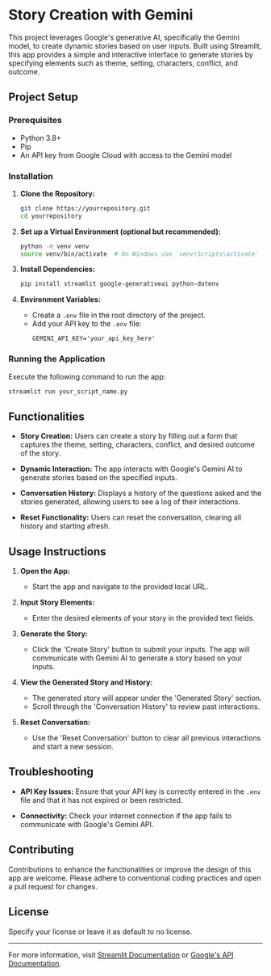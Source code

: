 
# Story Creation with Gemini

This project leverages Google's generative AI, specifically the Gemini model, to create dynamic stories based on user inputs. Built using Streamlit, this app provides a simple and interactive interface to generate stories by specifying elements such as theme, setting, characters, conflict, and outcome.

## Project Setup

### Prerequisites

- Python 3.8+
- Pip
- An API key from Google Cloud with access to the Gemini model

### Installation

1. **Clone the Repository:**
   ```bash
   git clone https://yourrepository.git
   cd yourrepository
   ```

2. **Set up a Virtual Environment (optional but recommended):**
   ```bash
   python -m venv venv
   source venv/bin/activate  # On Windows use `venv\Scripts\activate`
   ```

3. **Install Dependencies:**
   ```bash
   pip install streamlit google-generativeai python-dotenv
   ```

4. **Environment Variables:**
   - Create a `.env` file in the root directory of the project.
   - Add your API key to the `.env` file:
     ```plaintext
     GEMINI_API_KEY='your_api_key_here'
     ```

### Running the Application

Execute the following command to run the app:
```bash
streamlit run your_script_name.py
```

## Functionalities

- **Story Creation:** Users can create a story by filling out a form that captures the theme, setting, characters, conflict, and desired outcome of the story.

- **Dynamic Interaction:** The app interacts with Google's Gemini AI to generate stories based on the specified inputs.

- **Conversation History:** Displays a history of the questions asked and the stories generated, allowing users to see a log of their interactions.

- **Reset Functionality:** Users can reset the conversation, clearing all history and starting afresh.

## Usage Instructions

1. **Open the App:**
   - Start the app and navigate to the provided local URL.

2. **Input Story Elements:**
   - Enter the desired elements of your story in the provided text fields.

3. **Generate the Story:**
   - Click the 'Create Story' button to submit your inputs. The app will communicate with Gemini AI to generate a story based on your inputs.

4. **View the Generated Story and History:**
   - The generated story will appear under the 'Generated Story' section.
   - Scroll through the 'Conversation History' to review past interactions.

5. **Reset Conversation:**
   - Use the 'Reset Conversation' button to clear all previous interactions and start a new session.

## Troubleshooting

- **API Key Issues:** Ensure that your API key is correctly entered in the `.env` file and that it has not expired or been restricted.

- **Connectivity:** Check your internet connection if the app fails to communicate with Google's Gemini API.

## Contributing

Contributions to enhance the functionalities or improve the design of this app are welcome. Please adhere to conventional coding practices and open a pull request for changes.

## License

Specify your license or leave it as default to no license.

---

For more information, visit [Streamlit Documentation](https://docs.streamlit.io) or [Google's API Documentation](https://cloud.google.com/apis/docs/overview).

